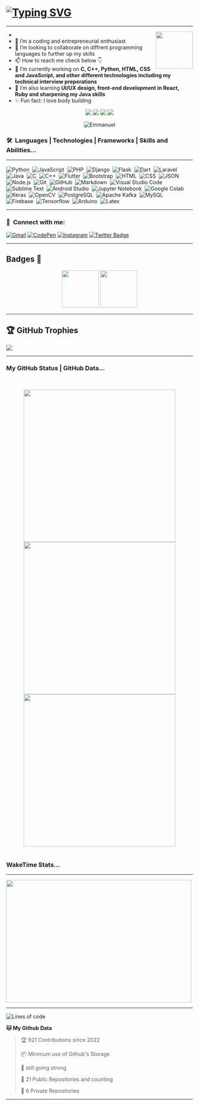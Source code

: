 # [![Typing SVG](https://readme-typing-svg.demolab.com?font=Dancing+Script&weight=900&size=24&duration=3000&pause=840&color=F8F8F8FF&background=000000FF&vCenter=true&width=1000&height=83&lines=Hello%2C+I'm+Emmanuel+Tofa;a+passionate+Software+Engineer+and+web+Developer;Interested+in+learning+new+technologies+in+tech)](https://git.io/typing-svg)
----------------------------------------------------------------------------------------------------------------------------
- <img align='right' src="https://media.giphy.com/media/M9gbBd9nbDrOTu1Mqx/giphy.gif" width="100">
- 🌱 I’m a coding and entrepreneurial enthusiast
- 💞️ I’m looking to collaborate on diffrent programming languages to further up my skills
- 📫 How to reach me check below  👇
- 🔭 I’m currently working on **C, C++, Python, HTML, CSS and JavaScript, and other different technologies including my technical interview preperations**
 - 🌱 I’m also learning **UI/UX design, front-end development in React,  Ruby and sharpening my Java skills**
 - ✨ Fun fact: I love body building
 
<p align="center">
   <img src="https://img.shields.io/badge/Coding-Enthusiast-darkblue" />
   <img src="https://img.shields.io/badge/Focus-Programming%20Languages-darkred" />
   <img src="https://img.shields.io/badge/Dedication-Make the world a better place%20-darkblue" />
  <img src="https://img.shields.io/badge/Coding Expetise-Skilled-darkred"
 </p>
 
 <p align="center"> <img src="https://komarev.com/ghpvc/?username=uno36&label=Profile%20views&color=00008B&style=flat" alt="Emmanuel" />

 
 ###  🛠 &nbsp;Languages | Technologies | Frameworks | Skills and Abilities...<hr>
 
 ![Python](https://img.shields.io/badge/-Python-05122A?style=flat&logo=python)&nbsp;
![JavaScript](https://img.shields.io/badge/-JavaScript-05122A?style=flat&logo=javascript)&nbsp;
![PHP](https://img.shields.io/badge/-PHP-05122A?style=flat&logo=php&logoColor=777BB4)&nbsp;
![Django](https://img.shields.io/badge/-Django-05122A?style=flat&logo=django&logoColor=092E20)&nbsp;
![Flask](https://img.shields.io/badge/-Flask-05122A?style=flat&logo=flask)&nbsp;
![Dart](https://img.shields.io/badge/-Dart-05122A?style=flat&logo=dart&logoColor=1075C2)&nbsp;
![Laravel](https://img.shields.io/badge/-Laravel-05122A?style=flat&logo=laravel&logoColor=FF2D20)&nbsp;
![Java](https://img.shields.io/badge/-Java-05122A?style=flat&logo=Java&logoColor=FFA518)&nbsp;
![C](https://img.shields.io/badge/-C-05122A?style=flat&logo=C&logoColor=A8B9CC)&nbsp;
![C++](https://img.shields.io/badge/-C++-05122A?style=flat&logo=C%2B%2B&logoColor=00599C)&nbsp;
![Flutter](https://img.shields.io/badge/-Flutter-05122A?style=flat&logo=flutter&logoColor=02569B)&nbsp;
![Bootstrap](https://img.shields.io/badge/-Bootstrap-05122A?style=flat&logo=bootstrap&logoColor=563D7C)&nbsp;
![HTML](https://img.shields.io/badge/-HTML-05122A?style=flat&logo=HTML5)&nbsp;
![CSS](https://img.shields.io/badge/-CSS-05122A?style=flat&logo=CSS3&logoColor=1572B6)&nbsp;
![JSON](https://img.shields.io/badge/-JSON-05122A?style=flat&logo=json&logoColor=000000)&nbsp;
![Node.js](https://img.shields.io/badge/-Node.js-05122A?style=flat&logo=node.js&logoColor=339933)&nbsp;
![Git](https://img.shields.io/badge/-Git-05122A?style=flat&logo=git)&nbsp;
![GitHub](https://img.shields.io/badge/-GitHub-05122A?style=flat&logo=github)&nbsp;
![Markdown](https://img.shields.io/badge/-Markdown-05122A?style=flat&logo=markdown)&nbsp;
![Visual Studio Code](https://img.shields.io/badge/-Visual%20Studio%20Code-05122A?style=flat&logo=visual-studio-code&logoColor=007ACC)&nbsp;
![Sublime Text](https://img.shields.io/badge/-Sublime%20Text-05122A?style=flat&logo=sublime-text&logoColor=FF9800)&nbsp;
![Android Studio](https://img.shields.io/badge/-Android%20Studio-05122A?style=flat&logo=android-studio&logoColor=3DDC84)&nbsp;
![Jupyter Notebook](https://img.shields.io/badge/-Jupyter%20Notebook-05122A?style=flat&logo=jupyter&logoColor=F37626)&nbsp;
![Google Colab](https://img.shields.io/badge/-Google%20Colab-05122A?style=flat&logo=google-colab&logoColor=F9AB00)&nbsp;
![Keras](https://img.shields.io/badge/-Keras-05122A?style=flat&logo=keras&logoColor=D00000)&nbsp;
![OpenCV](https://img.shields.io/badge/-OpenCV-05122A?style=flat&logo=opencv&logoColor=5C3EE8)&nbsp;
![PostgreSQL](https://img.shields.io/badge/-PostgreSQL-05122A?style=flat&logo=postgresql&logoColor=336791)&nbsp;
![Apache Kafka](https://img.shields.io/badge/-Apache%20Kafka-05122A?style=flat&logo=apache-kafka&logoColor=231F20)&nbsp;
![MySQL](https://img.shields.io/badge/-MySQL-05122A?style=flat&logo=mysql&logoColor=4479A1)&nbsp;
![Firebase](https://img.shields.io/badge/-Firebase-05122A?style=flat&logo=firebase&logoColor=FFCA28)&nbsp;
![Tensorflow](https://img.shields.io/badge/-Tensorflow-05122A?style=flat&logo=tensorflow&logoColor=FF6F00)&nbsp;
![Arduino](https://img.shields.io/badge/-Arduino-05122A?style=flat&logo=arduino&logoColor=00979D)&nbsp;
![Latex](https://img.shields.io/badge/-Latex-05122A?style=flat&logo=latex&logoColor=008080)&nbsp;<hr>
 
### :link: &nbsp;Connect with me:


[![Gmail](https://img.shields.io/badge/-Gmail-c14438?style=flat&logo=Gmail&logoColor=white)](https://emmanuelutofa@gmail.com)
[![CodePen](https://img.shields.io/badge/-CodePen-black?style=flat&logo=CodePen&logoColor=white)](https://codepen.io/uno36)
[![Instagram](https://img.shields.io/badge/-Instagram-c13584?style=flat&labelColor=c13584&logo=instagram&logoColor=white)](https://www.instagram.com/emmanuelutofa/)
[![Twitter Badge](https://img.shields.io/badge/-Twitter-1ca0f1?style=flat&labelColor=1ca0f1&logo=twitter&logoColor=white&link=https://twitter.com/tofauemmanuel)](https://twitter.com/tofauemmanuel)<hr>

## **Badges 📜**
<p align="center" >
<img  width="100" src="https://api.accredible.com/v1/frontend/credential_website_embed_image/badge/72809720" />
<img  width="100" src="https://api.accredible.com/v1/frontend/credential_website_embed_image/badge/74885289" />
</p>
<hr>

## 🏆 GitHub Trophies
![](https://github-profile-trophy.vercel.app/?username=uno36&theme=radical&no-frame=false&no-bg=true&margin-w=4)<hr>

### My GitHub Status | GitHub Data...

<table><br>
  <p align="center">
  <a href="https://github.com/JayantGoel001">
    <img width="410" src="https://github-readme-stats.vercel.app/api?username=uno36&theme=synthwave&hide_border=false&include_all_commits=false&count_private=false">
  </a> <br>
  <a href="https://github.com/JayantGoel001">
  <img width="410" src="https://github-readme-streak-stats.herokuapp.com/?user=uno36&theme=synthwave&hide_border=false"/>
  </a><br>
   <img width="410" src="https://github-readme-stats.vercel.app/api/top-langs/?username=uno36&theme=synthwave&hide_border=false&include_all_commits=false&count_private=false&layout=compact">
</p>
</table>

<h3>WakeTime Stats...</h3><hr>
<a target="_blank">
  <img align="center" height="330px" width="500px" src="https://wakatime.com/share/@JayantGoel001/d757c83d-c3a9-424e-86f1-ce88190c9840.svg" >
</a>
<hr>

![Lines of code](https://img.shields.io/badge/From%20Hello%20World%20I%27ve%20Written%20more%20than-5000%20lines%20of%20code-blue)

**🐱 My Github Data** 

> 🏆 921 Contributions since 2022
 > 
> 📦 Minimum use of Github's Storage 
 > 
> 💼 still going strong
 > 
> 📜 21 Public Repositories and counting
 > 
> 🔑 6 Private Repositories  
 >     
    
 <hr>




<!---
uno36/uno36 is a ✨ special ✨ repository because its `README.md` (this file) appears on your GitHub profile.
You can click the Preview link to take a look at your changes.
--->
